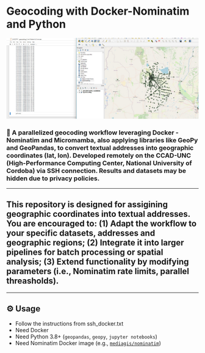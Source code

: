 # Geocoding with Docker-Nominatim and Python

![Geocoding Workflow](pic.jpg)  

### 🚀 A parallelized geocoding workflow leveraging **Docker - Nominatim** and **Micromamba**, also applying libraries like **GeoPy** and **GeoPandas**, to convert textual addresses into geographic coordinates (lat, lon). Developed remotely on the CCAD-UNC (High-Performance Computing Center, National University of Cordoba) via SSH connection. Results and datasets may be hidden due to privacy policies.  
-----------------------------------------------------------------------------------------------------------------------------------------------
## This repository is designed for assigining geographic coordinates into textual addresses. You are encouraged to: (1) Adapt the workflow to your specific datasets, addresses and geographic regions; (2) Integrate it into larger pipelines for batch processing or spatial analysis; (3) Extend functionality by modifying parameters (i.e., Nominatim rate limits, parallel threasholds).
-----------------------------------------------------------------------------------------------------------------------------------------------

## ⚙️ Usage

- Follow the instructions from ssh_docker.txt
- Need Docker
- Need Python 3.8+ (`geopandas`, `geopy`, `jupyter notebooks`)
- Need Nominatim Docker image (e.g., [`mediagis/nominatim`](https://github.com/mediagis/nominatim-docker))

